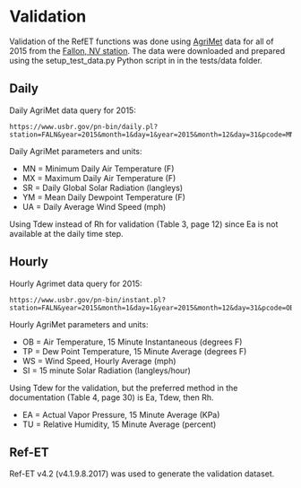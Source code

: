 # Validation

Validation of the RefET functions was done using [AgriMet](https://www.usbr.gov/pn/agrimet/) data for all of 2015 from the [Fallon, NV station](https://www.usbr.gov/pn/agrimet/agrimetmap/falnda.html).  The data were downloaded and prepared using the setup_test_data.py Python script in in the tests/data folder.

## Daily

Daily AgriMet data query for 2015:
```
https://www.usbr.gov/pn-bin/daily.pl?station=FALN&year=2015&month=1&day=1&year=2015&month=12&day=31&pcode=MN&pcode=MX&pcode=SR&pcode=YM&pcode=UA
```

Daily AgriMet parameters and units:
* MN = Minimum Daily Air Temperature (F)
* MX = Maximum Daily Air Temperature (F)
* SR = Daily Global Solar Radiation (langleys)
* YM = Mean Daily Dewpoint Temperature (F)
* UA = Daily Average Wind Speed (mph)

Using Tdew instead of Rh for validation (Table 3, page 12) since Ea is not available at the daily time step.

## Hourly

Hourly Agrimet data query for 2015:
```
https://www.usbr.gov/pn-bin/instant.pl?station=FALN&year=2015&month=1&day=1&year=2015&month=12&day=31&pcode=OB&pcode=EA&pcode=WS&pcode=SI&print_hourly=1
```

Hourly AgriMet parameters and units:
* OB = Air Temperature, 15 Minute Instantaneous (degrees F)
* TP = Dew Point Temperature, 15 Minute Average (degrees F)
* WS = Wind Speed, Hourly Average (mph)
* SI = 15 minute Solar Radiation (langleys/hour)

Using Tdew for the validation, but the preferred method in the documentation (Table 4, page 30) is Ea, Tdew, then Rh.
* EA = Actual Vapor Pressure, 15 Minute Average (KPa)
* TU = Relative Humidity, 15 Minute Average (percent)

## Ref-ET

Ref-ET v4.2 (v4.1.9.8.2017) was used to generate the validation dataset.
